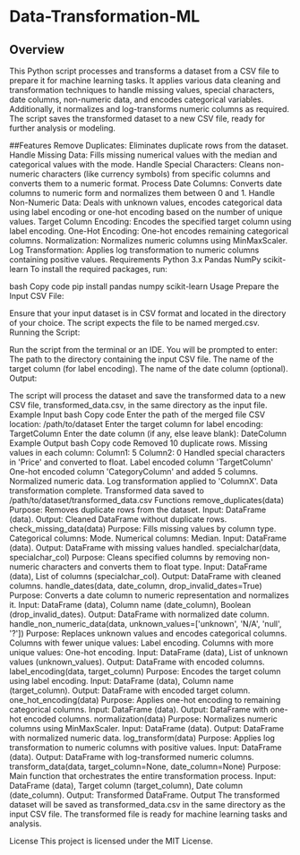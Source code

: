 # Data-Transformation-ML
## Overview

This Python script processes and transforms a dataset from a CSV file to prepare it for machine learning tasks. It applies various data cleaning and transformation techniques to handle missing values, special characters, date columns, non-numeric data, and encodes categorical variables. Additionally, it normalizes and log-transforms numeric columns as required. The script saves the transformed dataset to a new CSV file, ready for further analysis or modeling.

##Features
Remove Duplicates: Eliminates duplicate rows from the dataset.
Handle Missing Data: Fills missing numerical values with the median and categorical values with the mode.
Handle Special Characters: Cleans non-numeric characters (like currency symbols) from specific columns and converts them to a numeric format.
Process Date Columns: Converts date columns to numeric form and normalizes them between 0 and 1.
Handle Non-Numeric Data: Deals with unknown values, encodes categorical data using label encoding or one-hot encoding based on the number of unique values.
Target Column Encoding: Encodes the specified target column using label encoding.
One-Hot Encoding: One-hot encodes remaining categorical columns.
Normalization: Normalizes numeric columns using MinMaxScaler.
Log Transformation: Applies log transformation to numeric columns containing positive values.
Requirements
Python 3.x
Pandas
NumPy
scikit-learn
To install the required packages, run:

bash
Copy code
pip install pandas numpy scikit-learn
Usage
Prepare the Input CSV File:

Ensure that your input dataset is in CSV format and located in the directory of your choice.
The script expects the file to be named merged.csv.
Running the Script:

Run the script from the terminal or an IDE.
You will be prompted to enter:
The path to the directory containing the input CSV file.
The name of the target column (for label encoding).
The name of the date column (optional).
Output:

The script will process the dataset and save the transformed data to a new CSV file, transformed_data.csv, in the same directory as the input file.
Example Input
bash
Copy code
Enter the path of the merged file CSV location: /path/to/dataset
Enter the target column for label encoding: TargetColumn
Enter the date column (if any, else leave blank): DateColumn
Example Output
bash
Copy code
Removed 10 duplicate rows.
Missing values in each column:
Column1: 5
Column2: 0
Handled special characters in 'Price' and converted to float.
Label encoded column 'TargetColumn'
One-hot encoded column 'CategoryColumn' and added 5 columns.
Normalized numeric data.
Log transformation applied to 'ColumnX'.
Data transformation complete.
Transformed data saved to /path/to/dataset/transformed_data.csv
Functions
remove_duplicates(data)
Purpose: Removes duplicate rows from the dataset.
Input: DataFrame (data).
Output: Cleaned DataFrame without duplicate rows.
check_missing_data(data)
Purpose: Fills missing values by column type.
Categorical columns: Mode.
Numerical columns: Median.
Input: DataFrame (data).
Output: DataFrame with missing values handled.
specialchar(data, specialchar_col)
Purpose: Cleans specified columns by removing non-numeric characters and converts them to float type.
Input: DataFrame (data), List of columns (specialchar_col).
Output: DataFrame with cleaned columns.
handle_dates(data, date_column, drop_invalid_dates=True)
Purpose: Converts a date column to numeric representation and normalizes it.
Input: DataFrame (data), Column name (date_column), Boolean (drop_invalid_dates).
Output: DataFrame with normalized date column.
handle_non_numeric_data(data, unknown_values=['unknown', 'N/A', 'null', '?'])
Purpose: Replaces unknown values and encodes categorical columns.
Columns with fewer unique values: Label encoding.
Columns with more unique values: One-hot encoding.
Input: DataFrame (data), List of unknown values (unknown_values).
Output: DataFrame with encoded columns.
label_encoding(data, target_column)
Purpose: Encodes the target column using label encoding.
Input: DataFrame (data), Column name (target_column).
Output: DataFrame with encoded target column.
one_hot_encoding(data)
Purpose: Applies one-hot encoding to remaining categorical columns.
Input: DataFrame (data).
Output: DataFrame with one-hot encoded columns.
normalization(data)
Purpose: Normalizes numeric columns using MinMaxScaler.
Input: DataFrame (data).
Output: DataFrame with normalized numeric data.
log_transform(data)
Purpose: Applies log transformation to numeric columns with positive values.
Input: DataFrame (data).
Output: DataFrame with log-transformed numeric columns.
transform_data(data, target_column=None, date_column=None)
Purpose: Main function that orchestrates the entire transformation process.
Input: DataFrame (data), Target column (target_column), Date column (date_column).
Output: Transformed DataFrame.
Output
The transformed dataset will be saved as transformed_data.csv in the same directory as the input CSV file. The transformed file is ready for machine learning tasks and analysis.

License
This project is licensed under the MIT License.
